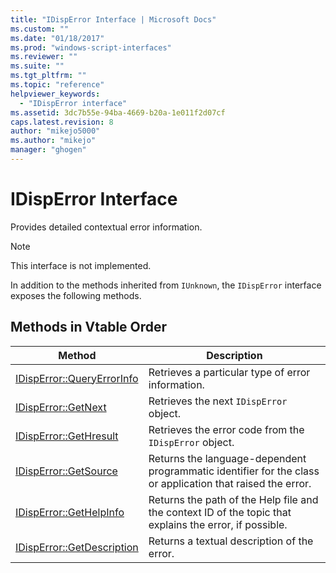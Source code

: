 ```yaml
---
title: "IDispError Interface | Microsoft Docs"
ms.custom: ""
ms.date: "01/18/2017"
ms.prod: "windows-script-interfaces"
ms.reviewer: ""
ms.suite: ""
ms.tgt_pltfrm: ""
ms.topic: "reference"
helpviewer_keywords: 
  - "IDispError interface"
ms.assetid: 3dc7b55e-94ba-4669-b20a-1e011f2d07cf
caps.latest.revision: 8
author: "mikejo5000"
ms.author: "mikejo"
manager: "ghogen"
---
```

# IDispError Interface
Provides detailed contextual error information.  
  
> [!NOTE]
>  This interface is not implemented.  
  
 In addition to the methods inherited from `IUnknown`, the `IDispError` interface exposes the following methods.  
  
## Methods in Vtable Order  
  
|Method|Description|  
|------------|-----------------|  
|[IDispError::QueryErrorInfo](../../winscript/reference/idisperror-queryerrorinfo.md)|Retrieves a particular type of error information.|  
|[IDispError::GetNext](../../winscript/reference/idisperror-getnext.md)|Retrieves the next `IDispError` object.|  
|[IDispError::GetHresult](../../winscript/reference/idisperror-gethresult.md)|Retrieves the error code from the `IDispError` object.|  
|[IDispError::GetSource](../../winscript/reference/idisperror-getsource.md)|Returns the language-dependent programmatic identifier for the class or application that raised the error.|  
|[IDispError::GetHelpInfo](../../winscript/reference/idisperror-gethelpinfo.md)|Returns the path of the Help file and the context ID of the topic that explains the error, if possible.|  
|[IDispError::GetDescription](../../winscript/reference/idisperror-getdescription.md)|Returns a textual description of the error.|
